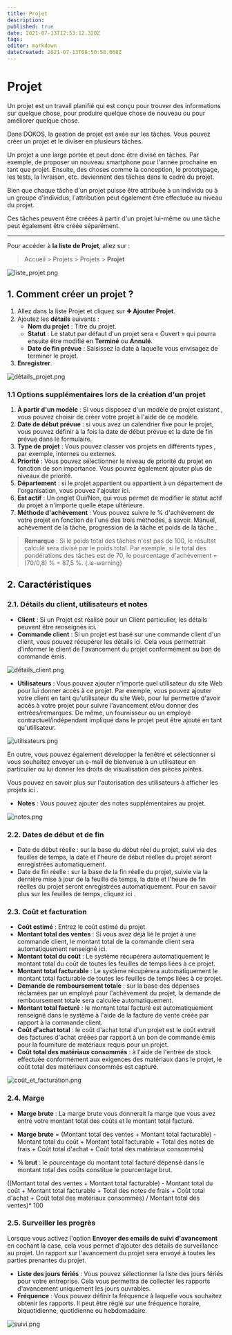 ```yaml
---
title: Projet
description: 
published: true
date: 2021-07-13T12:53:12.320Z
tags: 
editor: markdown
dateCreated: 2021-07-13T08:50:58.068Z
---
```


# Projet

Un projet est un travail planifié qui est conçu pour trouver des informations sur quelque chose, pour produire quelque chose de nouveau ou pour améliorer quelque chose.

Dans DOKOS, la gestion de projet est axée sur les tâches. Vous pouvez créer un projet et le diviser en plusieurs tâches.

Un projet a une large portée et peut donc être divisé en tâches. Par exemple, de proposer un nouveau smartphone pour l'année prochaine en tant que projet. 
Ensuite, des choses comme la conception, le prototypage, les tests, la livraison, etc. deviennent des tâches dans le cadre du projet.

Bien que chaque tâche d'un projet puisse être attribuée à un individu ou à un groupe d'individus, l'attribution peut également être effectuée au niveau du projet.

Ces tâches peuvent être créées à partir d'un projet lui-même ou une tâche peut également être créée séparément.

---

Pour accéder à **la liste de Projet**, allez sur :

> Accueil > Projets > Projets > **Projet**

![liste_projet.png](/projects/project/liste_projet.png)

## 1. Comment créer un projet ?

1. Allez dans la liste Projet et cliquez sur **:heavy_plus_sign: Ajouter Projet**.
2. Ajoutez les **détails** suivants :
	-	**Nom du projet** : Titre du projet.
	- **Statut** : Le statut par défaut d'un projet sera « Ouvert » qui pourra ensuite être modifié en **Terminé** ou **Annulé**.
	- **Date de fin prévue** : Saisissez la date à laquelle vous envisagez de terminer le projet.
3. **Enregistrer**.

![détails_projet.png](/projects/project/détails_projet.png)

### 1.1 Options supplémentaires lors de la création d'un projet 

1. **À partir d'un modèle** : Si vous disposez d'un modèle de projet existant , vous pouvez choisir de créer votre projet à l'aide de ce modèle.
2. **Date de début prévue** : si vous avez un calendrier fixe pour le projet, vous pouvez définir à la fois la date de début prévue et la date de fin prévue dans le formulaire.
3. **Type de projet** : Vous pouvez classer vos projets en différents types , par exemple, internes ou externes.
4. **Priorité** : Vous pouvez sélectionner le niveau de priorité du projet en fonction de son importance. Vous pouvez également ajouter plus de niveaux de priorité.
5. **Département** : si le projet appartient ou appartient à un département de l'organisation, vous pouvez l'ajouter ici.
6. **Est actif** : Un onglet Oui/Non, qui vous permet de modifier le statut actif du projet à n'importe quelle étape ultérieure.
7. **Méthode d'achèvement** : Vous pouvez suivre le % d'achèvement de votre projet en fonction de l'une des trois méthodes, à savoir. Manuel, achèvement de la tâche, progression de la tâche et poids de la tâche .

> **Remarque** : Si le poids total des tâches n'est pas de 100, le résultat calculé sera divisé par le poids total. Par exemple, si le total des pondérations des tâches est de 70, le pourcentage d'achèvement = (70/0,8) % = 87,5 %.
{.is-warning}

## 2. Caractéristiques

### 2.1. Détails du client, utilisateurs et notes

- **Client** : Si un Projet est réalisé pour un Client particulier, les détails peuvent être renseignés ici.
- **Commande client** : Si un projet est basé sur une commande client d'un client, vous pouvez récupérer les détails ici. Cela vous permettrait d'informer le client de l'avancement du projet conformément au bon de commande émis.

![détails_client.png](/projects/project/détails_client.png)


- **Utilisateurs** : Vous pouvez ajouter n'importe quel utilisateur du site Web pour lui donner accès à ce projet. Par exemple, vous pouvez ajouter votre client en tant qu'utilisateur du site Web, pour lui permettre d'avoir accès à votre projet pour suivre l'avancement et/ou donner des entrées/remarques. De même, un fournisseur ou un employé contractuel/indépendant impliqué dans le projet peut être ajouté en tant qu'utilisateur.

![utilisateurs.png](/projects/project/utilisateurs.png)

En outre, vous pouvez également développer la fenêtre et sélectionner si vous souhaitez envoyer un e-mail de bienvenue à un utilisateur en particulier ou lui donner les droits de visualisation des pièces jointes.

Vous pouvez en savoir plus sur l'autorisation des utilisateurs à afficher les projets ici .

- **Notes** : Vous pouvez ajouter des notes supplémentaires au projet.

![notes.png](/projects/project/notes.png)

### 2.2. Dates de début et de fin

- Date de début réelle : sur la base du début réel du projet, suivi via des feuilles de temps, la date et l'heure de début réelles du projet seront enregistrées automatiquement.
- Date de fin réelle : sur la base de la fin réelle du projet, suivie via la dernière mise à jour de la feuille de temps, la date et l'heure de fin réelles du projet seront enregistrées automatiquement. Pour en savoir plus sur les feuilles de temps, cliquez ici .

### 2.3. Coût et facturation

- **Coût estimé** : Entrez le coût estimé du projet.
- **Montant total des ventes** : Si vous avez déjà lié le projet à une commande client, le montant total de la commande client sera automatiquement renseigné ici.
- **Montant total du coût** : Le système récupérera automatiquement le montant total du coût de toutes les feuilles de temps liées à ce projet.
- **Montant total facturable** : Le système récupérera automatiquement le montant total facturable de toutes les feuilles de temps liées à ce projet.
- **Demande de remboursement totale** : sur la base des dépenses réclamées par un employé pour l'achèvement du projet, la demande de remboursement totale sera calculée automatiquement.
- **Montant total facturé** : le montant total facturé est automatiquement renseigné dans le système à l'aide de la facture de vente créée par rapport à la commande client.
- **Coût d'achat total** : le coût d'achat total d'un projet est le coût extrait des factures d'achat créées par rapport à un bon de commande émis pour la fourniture de matériaux requis pour un projet.
- **Coût total des matériaux consommés** : à l'aide de l'entrée de stock effectuée conformément aux exigences des matériaux dans le projet, le coût total des matériaux consommés est capturé.

![coût_et_facturation.png](/projects/project/coût_et_facturation.png)

### 2.4. Marge

- **Marge brute** : La marge brute vous donnerait la marge que vous avez entre votre montant total des coûts et le montant total facturé.

- **Marge brute** = (Montant total des ventes + Montant total facturable) - Montant total du coût + Montant total facturable + Total des notes de frais + Coût total d'achat + Coût total des matériaux consommés)

- **% brut** : le pourcentage du montant total facturé dépensé dans le montant total des coûts constitue le pourcentage brut.

((Montant total des ventes + Montant total facturable) - Montant total du coût + Montant total facturable + Total des notes de frais + Coût total d'achat + Coût total des matériaux consommés) / Montant total des ventes)* 100

### 2.5. Surveiller les progrès

Lorsque vous activez l'option **Envoyer des emails de suivi d'avancement** en cochant la case, cela vous permet d'ajouter des détails de surveillance au projet. Un rapport sur l'avancement du projet sera envoyé à toutes les parties prenantes du projet.

- **Liste des jours fériés** : Vous pouvez sélectionner la liste des jours fériés pour votre entreprise. Cela vous permettra de collecter les rapports d'avancement uniquement les jours ouvrables.
- **Fréquence** : Vous pouvez définir la fréquence à laquelle vous souhaitez obtenir les rapports. Il peut être réglé sur une fréquence horaire, biquotidienne, quotidienne ou hebdomadaire.

![suivi.png](/projects/project/suivi.png)